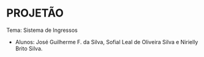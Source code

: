 # PROJETÃO
Tema: Sistema de Ingressos
- Alunos: José Guilherme F. da Silva, Sofial Leal de Oliveira Silva e Nirielly Brito Silva.
